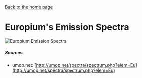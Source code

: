 [Back to the home page](./index.md)
# Europium's Emission Spectra
![Europium Emission Spectra](http://umop.net/spectra/images/Eu.png?1655151047)






##### Sources

* umop.net: [http://umop.net/spectra/spectrum.php?elem=Eu](http://umop.net/spectra/spectrum.php?elem=Eu)
